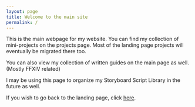 ```yaml
---
layout: page
title: Welcome to the main site
permalink: /
---
```


This is the main webpage for my website. You can find my collection of mini-projects on the projects page. Most of the landing page projects will eventually be migrated there too.

You can also view my collection of written guides on the main page as well. (Mostly FFXIV related)

I may be using this page to organize my Storyboard Script Library in the future as well.

If you wish to go back to the landing page, click [here](/).

